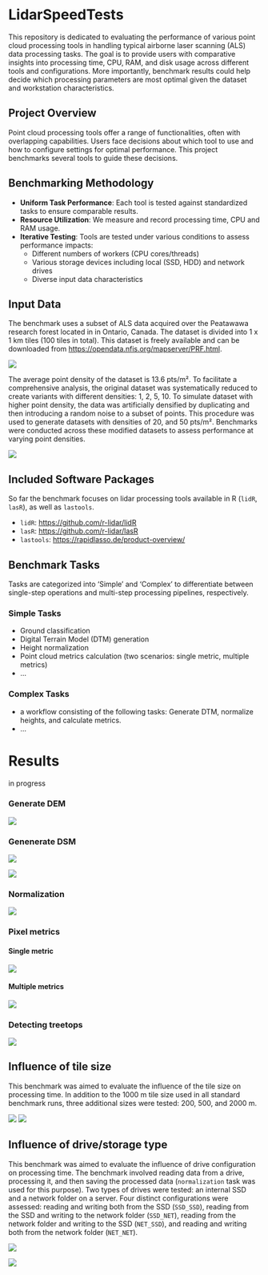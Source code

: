 
<!-- README.md is generated from README.Rmd. Please edit that file -->

# LidarSpeedTests

This repository is dedicated to evaluating the performance of various
point cloud processing tools in handling typical airborne laser scanning
(ALS) data processing tasks. The goal is to provide users with
comparative insights into processing time, CPU, RAM, and disk usage
across different tools and configurations. More importantly, benchmark
results could help decide which processing parameters are most optimal
given the dataset and workstation characteristics.

## Project Overview

Point cloud processing tools offer a range of functionalities, often
with overlapping capabilities. Users face decisions about which tool to
use and how to configure settings for optimal performance. This project
benchmarks several tools to guide these decisions.

## Benchmarking Methodology

- **Uniform Task Performance**: Each tool is tested against standardized
  tasks to ensure comparable results.
- **Resource Utilization**: We measure and record processing time, CPU
  and RAM usage.
- **Iterative Testing**: Tools are tested under various conditions to
  assess performance impacts:
  - Different numbers of workers (CPU cores/threads)
  - Various storage devices including local (SSD, HDD) and network
    drives
  - Diverse input data characteristics

## Input Data

The benchmark uses a subset of ALS data acquired over the Peatawawa
research forest located in in Ontario, Canada. The dataset is divided
into 1 x 1 km tiles (100 tiles in total). This dataset is freely
available and can be downloaded from
<https://opendata.nfis.org/mapserver/PRF.html>.

![](graphics/data.png)

The average point density of the dataset is 13.6 pts/m². To facilitate a
comprehensive analysis, the original dataset was systematically reduced
to create variants with different densities: 1, 2, 5, 10. To simulate
dataset with higher point density, the data was artificially densified
by duplicating and then introducing a random noise to a subset of
points. This procedure was used to generate datasets with densities of
20, and 50 pts/m². Benchmarks were conducted across these modified
datasets to assess performance at varying point densities.

![](graphics/data_density_crossections.png)

## Included Software Packages

So far the benchmark focuses on lidar processing tools available in R
(`lidR`, `lasR`), as well as `lastools`.

- `lidR`: <https://github.com/r-lidar/lidR>
- `lasR`: <https://github.com/r-lidar/lasR>
- `lastools`: <https://rapidlasso.de/product-overview/>

## Benchmark Tasks

Tasks are categorized into ‘Simple’ and ‘Complex’ to differentiate
between single-step operations and multi-step processing pipelines,
respectively.

### Simple Tasks

- Ground classification
- Digital Terrain Model (DTM) generation
- Height normalization
- Point cloud metrics calculation (two scenarios: single metric,
  multiple metrics)
- …

### Complex Tasks

- a workflow consisting of the following tasks: Generate DTM, normalize
  heights, and calculate metrics.
- …

# Results

in progress

### Generate DEM

![](graphics/result_generate_DEM_W-VIC-A127816_v2.png)

### Genenerate DSM

![](graphics/result_generate_DSM1_W-VIC-A127816_v2.png)

![](graphics/result_generate_DSM2_W-VIC-A127816_v2.png)

### Normalization

![](graphics/result_normalization_W-VIC-A127816_v2.png)

### Pixel metrics

#### Single metric

![](graphics/result_pixel_metrics_1a_W-VIC-A127816_v2.png)

#### Multiple metrics

![](graphics/result_pixel_metrics_2_W-VIC-A127816_v2.png)

### Detecting treetops

![](graphics/result_tree_detection_W-VIC-A127816_v2.png)

## Influence of tile size

This benchmark was aimed to evaluate the influence of the tile size on
processing time. In addition to the 1000 m tile size used in all
standard benchmark runs, three additional sizes were tested: 200, 500,
and 2000 m.

![](graphics/byTileSize.png) ![](graphics/byTileSizeRel.png)

## Influence of drive/storage type

This benchmark was aimed to evaluate the influence of drive
configuration on processing time. The benchmark involved reading data
from a drive, processing it, and then saving the processed data
(`normalization` task was used for this purpose). Two types of drives
were tested: an internal SSD and a network folder on a server. Four
distinct configurations were assessed: reading and writing both from the
SSD (`SSD_SSD`), reading from the SSD and writing to the network folder
(`SSD_NET`), reading from the network folder and writing to the SSD
(`NET_SSD`), and reading and writing both from the network folder
(`NET_NET`).

![](graphics/byDrives.png)

![](graphics/byDrivesRel.png)
